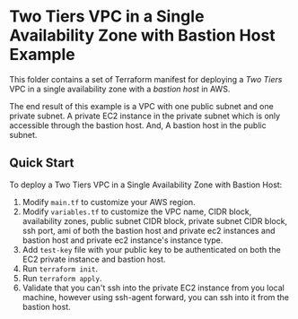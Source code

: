 # Two Tiers VPC in a Single Availability Zone with Bastion Host Example

This folder contains a set of Terraform manifest for deploying a *Two Tiers* VPC in a single availability zone with a *bastion host* in AWS.

The end result of this example is a VPC with one public subnet and one private subnet. A private EC2 instance in the private subnet which is only accessible through the bastion host. And, A bastion host in the public subnet.

## Quick Start

To deploy a Two Tiers VPC in a Single Availability Zone with Bastion Host:

1. Modify `main.tf` to customize your AWS region.
2. Modify `variables.tf` to customize the VPC name, CIDR block, availability zones, public subnet CIDR block, private subnet CIDR block, ssh port, ami of both the bastion host and private ec2 instances and bastion host and private ec2 instance's instance type.
3. Add `test-key` file with your public key to be authenticated on both the EC2 private instance and bastion host.
3. Run `terraform init`.
4. Run `terraform apply`.
5. Validate that you can't ssh into the private EC2 instance from you local machine, however using ssh-agent forward, you can ssh into it from the bastion host.
